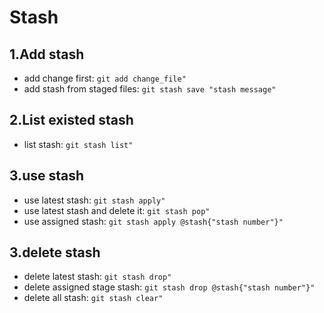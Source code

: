 Stash
============

1.Add stash
--------
*   add change first: `git add change_file"` <br>
*   add stash from staged files: `git stash save "stash message"` <br>

2.List existed stash
--------
*   list stash: `git stash list"` <br>

3.use stash
--------
*   use latest stash: `git stash apply"` <br>
*   use latest stash and delete it: `git stash pop"` <br>
*   use assigned stash: `git stash apply @stash{"stash number"}"` <br>

3.delete stash
--------
*   delete latest stash: `git stash drop"` <br>
*   delete assigned stage stash: `git stash drop @stash{"stash number"}"` <br>
*   delete all stash: `git stash clear"` <br>